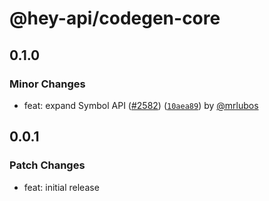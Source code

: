 # @hey-api/codegen-core

## 0.1.0

### Minor Changes

- feat: expand Symbol API ([#2582](https://github.com/hey-api/openapi-ts/pull/2582)) ([`10aea89`](https://github.com/hey-api/openapi-ts/commit/10aea8910771ff72ef9b08d4eacdd6b028833c4c)) by [@mrlubos](https://github.com/mrlubos)

## 0.0.1

### Patch Changes

- feat: initial release
